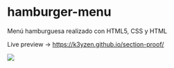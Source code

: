 
# hamburger-menu
Menú hamburguesa realizado con HTML5, CSS y HTML

Live preview -> https://k3yzen.github.io/section-proof/

![](https://ibb.co/NmR8dnR)
